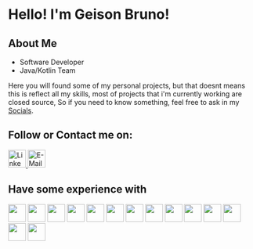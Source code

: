 # Hello! I'm Geison Bruno!

## About Me

- Software Developer 
- Java/Kotlin Team

Here you will found some of my personal projects, but that doesnt means this is reflect all my skills, most of projects that i'm currently working are closed source, So if you need to know something, feel free to ask in my [Socials](https://www.linkedin.com/in/geison-bruno-ab4079224/).

## Follow or Contact me on:
<div>  
      
   <a href="https://www.linkedin.com/in/geison-bruno-ab4079224" target="_blank">
     <img src="https://img.shields.io/badge/-LinkedIn-%230077B5?style=for-the-badge&logo=linkedin&logoColor=white" target="_blank"  height="36px" alt="Linkedin">
  </a> 
   
  
  <a href="mailto:geisonbruno0@gmail.com" target="_blank">
      <img src="https://img.shields.io/badge/Gmail-EA4335.svg?style=for-the-badge&logo=Gmail&logoColor=white"  height="36px"  target="_blank" alt="E-Mail">
  </a> 
  
    
</div>

  
  ## Have some experience with
  
 
<div >  

 
<img src="https://cdn.jsdelivr.net/gh/devicons/devicon/icons/spring/spring-original.svg" height="36px"   />
<img src="https://cdn.jsdelivr.net/gh/devicons/devicon/icons/git/git-original-wordmark.svg" height="36px"  />
<img src="https://cdn.jsdelivr.net/gh/devicons/devicon/icons/html5/html5-original.svg" height="36px"  />
 <img src="https://cdn.jsdelivr.net/gh/devicons/devicon@latest/icons/css3/css3-original.svg" height="36px"/>
<img src="https://cdn.jsdelivr.net/gh/devicons/devicon/icons/postgresql/postgresql-plain-wordmark.svg" height="36px"   />
<img src="https://cdn.jsdelivr.net/gh/devicons/devicon/icons/windows8/windows8-original.svg" height="36px"   />
<img src="https://maven.apache.org/images/maven-logo-white-on-black.png" height="36px" />
<img src="https://cdn.jsdelivr.net/gh/devicons/devicon/icons/android/android-original-wordmark.svg" height="36px" />
<img src="https://cdn.jsdelivr.net/gh/devicons/devicon/icons/androidstudio/androidstudio-original.svg" height="36px"  />
<img src="https://cdn.jsdelivr.net/gh/devicons/devicon/icons/mysql/mysql-original-wordmark.svg" height="36px"  />
<img src="https://cdn.jsdelivr.net/gh/devicons/devicon@latest/icons/jetpackcompose/jetpackcompose-original.svg" height="36px"  />
<img src="https://cdn.jsdelivr.net/gh/devicons/devicon@latest/icons/gradle/gradle-original.svg" height="36px"  />
<img src="https://cdn.jsdelivr.net/gh/devicons/devicon@latest/icons/amazonwebservices/amazonwebservices-original-wordmark.svg" height="36px"  />
<img src="https://cdn.jsdelivr.net/gh/devicons/devicon@latest/icons/linux/linux-original.svg" height="36px"  />
                   
</div >  
          
